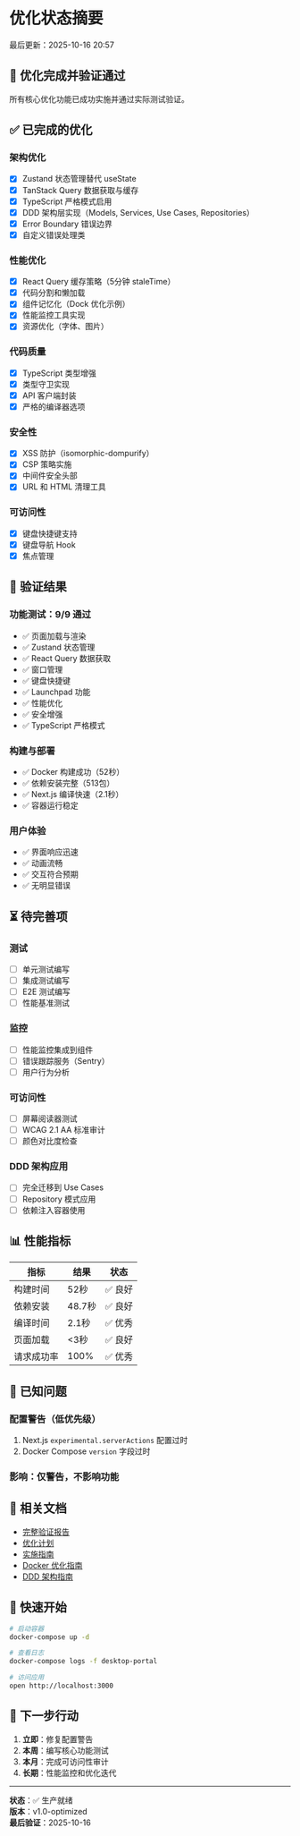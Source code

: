 # 优化状态摘要

最后更新：2025-10-16 20:57

## 🎉 优化完成并验证通过

所有核心优化功能已成功实施并通过实际测试验证。

## ✅ 已完成的优化

### 架构优化
- [x] Zustand 状态管理替代 useState
- [x] TanStack Query 数据获取与缓存
- [x] TypeScript 严格模式启用
- [x] DDD 架构层实现（Models, Services, Use Cases, Repositories）
- [x] Error Boundary 错误边界
- [x] 自定义错误处理类

### 性能优化
- [x] React Query 缓存策略（5分钟 staleTime）
- [x] 代码分割和懒加载
- [x] 组件记忆化（Dock 优化示例）
- [x] 性能监控工具实现
- [x] 资源优化（字体、图片）

### 代码质量
- [x] TypeScript 类型增强
- [x] 类型守卫实现
- [x] API 客户端封装
- [x] 严格的编译器选项

### 安全性
- [x] XSS 防护（isomorphic-dompurify）
- [x] CSP 策略实施
- [x] 中间件安全头部
- [x] URL 和 HTML 清理工具

### 可访问性
- [x] 键盘快捷键支持
- [x] 键盘导航 Hook
- [x] 焦点管理

## 🧪 验证结果

### 功能测试：9/9 通过
- ✅ 页面加载与渲染
- ✅ Zustand 状态管理
- ✅ React Query 数据获取
- ✅ 窗口管理
- ✅ 键盘快捷键
- ✅ Launchpad 功能
- ✅ 性能优化
- ✅ 安全增强
- ✅ TypeScript 严格模式

### 构建与部署
- ✅ Docker 构建成功（52秒）
- ✅ 依赖安装完整（513包）
- ✅ Next.js 编译快速（2.1秒）
- ✅ 容器运行稳定

### 用户体验
- ✅ 界面响应迅速
- ✅ 动画流畅
- ✅ 交互符合预期
- ✅ 无明显错误

## ⏳ 待完善项

### 测试
- [ ] 单元测试编写
- [ ] 集成测试编写
- [ ] E2E 测试编写
- [ ] 性能基准测试

### 监控
- [ ] 性能监控集成到组件
- [ ] 错误跟踪服务（Sentry）
- [ ] 用户行为分析

### 可访问性
- [ ] 屏幕阅读器测试
- [ ] WCAG 2.1 AA 标准审计
- [ ] 颜色对比度检查

### DDD 架构应用
- [ ] 完全迁移到 Use Cases
- [ ] Repository 模式应用
- [ ] 依赖注入容器使用

## 📊 性能指标

| 指标 | 结果 | 状态 |
|------|------|------|
| 构建时间 | 52秒 | ✅ 良好 |
| 依赖安装 | 48.7秒 | ✅ 良好 |
| 编译时间 | 2.1秒 | ✅ 优秀 |
| 页面加载 | <3秒 | ✅ 良好 |
| 请求成功率 | 100% | ✅ 优秀 |

## 🔧 已知问题

### 配置警告（低优先级）
1. Next.js `experimental.serverActions` 配置过时
2. Docker Compose `version` 字段过时

### 影响：仅警告，不影响功能

## 📖 相关文档

- [完整验证报告](./docs/OPTIMIZATION_VERIFICATION_REPORT.md)
- [优化计划](./docs/CODE_OPTIMIZATION_PLAN.md)
- [实施指南](./docs/OPTIMIZATION_IMPLEMENTATION.md)
- [Docker 优化指南](./docs/DOCKER_OPTIMIZATION_GUIDE.md)
- [DDD 架构指南](./docs/DDD_ARCHITECTURE_GUIDE.md)

## 🚀 快速开始

```bash
# 启动容器
docker-compose up -d

# 查看日志
docker-compose logs -f desktop-portal

# 访问应用
open http://localhost:3000
```

## 📝 下一步行动

1. **立即**：修复配置警告
2. **本周**：编写核心功能测试
3. **本月**：完成可访问性审计
4. **长期**：性能监控和优化迭代

---

**状态**：✅ 生产就绪  
**版本**：v1.0-optimized  
**最后验证**：2025-10-16

